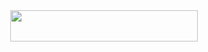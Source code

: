 <div align="center">
  
  <img src="https://github-readme-streak-stats.herokuapp.com/?user=Lim018&theme=dark&hide_border=false" width="300" height="50" />

</div>
